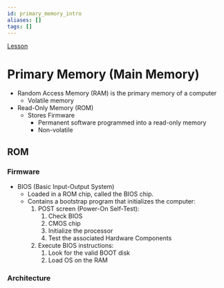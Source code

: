 ```yaml
---
id: primary_memory_intro
aliases: []
tags: []
---
```


[Lesson](https://www.youtube.com/watch?v=h_kAcVuJEm0&list=PLBlnK6fEyqRjdT1xkkBZSXKwFKqQoYhwy&index=29)

# Primary Memory (Main Memory)
- Random Access Memory (RAM) is the primary memory of a computer
    - Volatile memory
- Read-Only Memory (ROM)
    - Stores Firmware
        - Permanent software programmed into a read-only memory
        - Non-volatile

## ROM
### Firmware
- BIOS (Basic Input-Output System)
    - Loaded in a ROM chip, called the BIOS chip.
    - Contains a bootstrap program that initializes the computer:
        1. POST screen (Power-On Self-Test):
            1. Check BIOS
            2. CMOS chip
            3. Initialize the processor
            4. Test the associated Hardware Components
        2. Execute BIOS instructions:
            1. Look for the valid BOOT disk
            2. Load OS on the RAM

### Architecture

